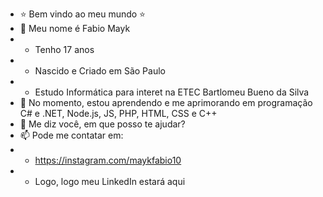 - ⭐ Bem vindo ao meu mundo ⭐
- 👋 Meu nome é Fabio Mayk
- -   Tenho 17 anos
- -   Nascido e Criado em São Paulo
- -   Estudo Informática para interet na ETEC Bartlomeu Bueno da Silva
- 🌱 No momento, estou aprendendo e me aprimorando em programação C# e .NET, Node.js, JS, PHP, HTML, CSS e C++
- 💞️ Me diz você, em que posso te ajudar?
- 📫 Pode me contatar em:
- - https://instagram.com/maykfabio10
- - Logo, logo meu LinkedIn estará aqui

<!---
FabioMayk/FabioMayk is a ✨ special ✨ repository because its `README.md` (this file) appears on your GitHub profile.
You can click the Preview link to take a look at your changes.
--->
